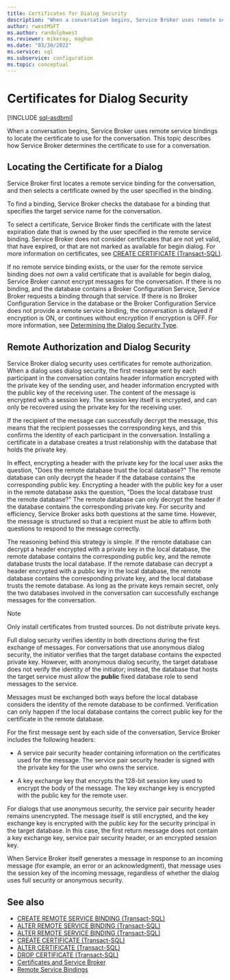 ```yaml
---
title: Certificates for Dialog Security
description: "When a conversation begins, Service Broker uses remote service bindings to locate the certificate to use for the conversation."
author: rwestMSFT
ms.author: randolphwest
ms.reviewer: mikeray, maghan
ms.date: "03/30/2022"
ms.service: sql
ms.subservice: configuration
ms.topic: conceptual
---
```


# Certificates for Dialog Security

[!INCLUDE [sql-asdbmi](../../includes/applies-to-version/sql-asdbmi.md)]

When a conversation begins, Service Broker uses remote service bindings to locate the certificate to use for the conversation. This topic describes how Service Broker determines the certificate to use for a conversation.

## Locating the Certificate for a Dialog

Service Broker first locates a remote service binding for the conversation, and then selects a certificate owned by the user specified in the binding.

To find a binding, Service Broker checks the database for a binding that specifies the target service name for the conversation.

To select a certificate, Service Broker finds the certificate with the latest expiration date that is owned by the user specified in the remote service binding. Service Broker does not consider certificates that are not yet valid, that have expired, or that are not marked as available for begin dialog. For more information on certificates, see [CREATE CERTIFICATE (Transact-SQL)](../../t-sql/statements/create-certificate-transact-sql.md).

If no remote service binding exists, or the user for the remote service binding does not own a valid certificate that is available for begin dialog, Service Broker cannot encrypt messages for the conversation. If there is no binding, and the database contains a Broker Configuration Service, Service Broker requests a binding through that service. If there is no Broker Configuration Service in the database or the Broker Configuration Service does not provide a remote service binding, the conversation is delayed if encryption is ON, or continues without encryption if encryption is OFF. For more information, see [Determining the Dialog Security Type](determining-the-dialog-security-type.md).

## Remote Authorization and Dialog Security

Service Broker dialog security uses certificates for remote authorization. When a dialog uses dialog security, the first message sent by each participant in the conversation contains header information encrypted with the private key of the sending user, and header information encrypted with the public key of the receiving user. The content of the message is encrypted with a session key. The session key itself is encrypted, and can only be recovered using the private key for the receiving user.

If the recipient of the message can successfully decrypt the message, this means that the recipient possesses the corresponding keys, and this confirms the identity of each participant in the conversation. Installing a certificate in a database creates a trust relationship with the database that holds the private key.

In effect, encrypting a header with the private key for the local user asks the question, "Does the remote database trust the local database?" The remote database can only decrypt the header if the database contains the corresponding public key. Encrypting a header with the public key for a user in the remote database asks the question, "Does the local database trust the remote database?" The remote database can only decrypt the header if the database contains the corresponding private key. For security and efficiency, Service Broker asks both questions at the same time. However, the message is structured so that a recipient must be able to affirm both questions to respond to the message correctly.

The reasoning behind this strategy is simple. If the remote database can decrypt a header encrypted with a private key in the local database, the remote database contains the corresponding public key, and the remote database trusts the local database. If the remote database can decrypt a header encrypted with a public key in the local database, the remote database contains the corresponding private key, and the local database trusts the remote database. As long as the private keys remain secret, only the two databases involved in the conversation can successfully exchange messages for the conversation.

> [!NOTE]
> Only install certificates from trusted sources. Do not distribute private keys.

Full dialog security verifies identity in both directions during the first exchange of messages. For conversations that use anonymous dialog security, the initiator verifies that the target database contains the expected private key. However, with anonymous dialog security, the target database does not verify the identity of the initiator; instead, the database that hosts the target service must allow the **public** fixed database role to send messages to the service.

Messages must be exchanged both ways before the local database considers the identity of the remote database to be confirmed. Verification can only happen if the local database contains the correct public key for the certificate in the remote database.

For the first message sent by each side of the conversation, Service Broker includes the following headers:

- A service pair security header containing information on the certificates used for the message. The service pair security header is signed with the private key for the user who owns the service.

- A key exchange key that encrypts the 128-bit session key used to encrypt the body of the message. The key exchange key is encrypted with the public key for the remote user.

For dialogs that use anonymous security, the service pair security header remains unencrypted. The message itself is still encrypted, and the key exchange key is encrypted with the public key for the security principal in the target database. In this case, the first return message does not contain a key exchange key, service pair security header, or an encrypted session key.

When Service Broker itself generates a message in response to an incoming message (for example, an error or an acknowledgment), that message uses the session key of the incoming message, regardless of whether the dialog uses full security or anonymous security.

## See also

- [CREATE REMOTE SERVICE BINDING (Transact-SQL)](../../t-sql/statements/create-remote-service-binding-transact-sql.md)
- [ALTER REMOTE SERVICE BINDING (Transact-SQL)](../../t-sql/statements/alter-remote-service-binding-transact-sql.md)
- [ALTER REMOTE SERVICE BINDING (Transact-SQL)](../../t-sql/statements/alter-remote-service-binding-transact-sql.md)
- [CREATE CERTIFICATE (Transact-SQL)](../../t-sql/statements/create-certificate-transact-sql.md)
- [ALTER CERTIFICATE (Transact-SQL)](../../t-sql/statements/alter-certificate-transact-sql.md)
- [DROP CERTIFICATE (Transact-SQL)](../../t-sql/statements/drop-certificate-transact-sql.md)
- [Certificates and Service Broker](certificates-and-service-broker.md)
- [Remote Service Bindings](remote-service-bindings.md)